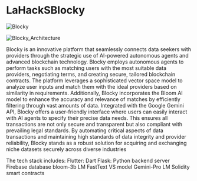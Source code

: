 # LaHackSBlocky

![Blocky](https://github.com/explomind1/LaHacksBlocky/assets/130941980/009f3584-9f06-47e0-ac48-dbc0a170a01f)


![Blocky_Architecture](https://github.com/explomind1/LaHacksBlocky/assets/130941980/e7c28219-8309-416e-beab-0c7bb8e1e988)


Blocky is an innovative platform that seamlessly connects data seekers with providers through the strategic use of AI-powered autonomous agents and advanced blockchain technology. Blocky employs autonomous agents to perform tasks such as matching users with the most suitable data providers, negotiating terms, and creating secure, tailored blockchain contracts. The platform leverages a sophisticated vector space model to analyze user inputs and match them with the ideal providers based on similarity in requirements. Additionally, Blocky incorporates the Bloom AI model to enhance the accuracy and relevance of matches by efficiently filtering through vast amounts of data. Integrated with the Google Gemini API, Blocky offers a user-friendly interface where users can easily interact with AI agents to specify their precise data needs. This ensures all transactions are not only secure and transparent but also compliant with prevailing legal standards. By automating critical aspects of data transactions and maintaining high standards of data integrity and provider reliability, Blocky stands as a robust solution for acquiring and exchanging niche datasets securely across diverse industries

The tech stack includes:
  Flutter: Dart
  Flask: Python backend server
  Firebase database
  bloom-3b LM
  FastText VS model
  Gemini-Pro LM
  Solidity smart contracts
